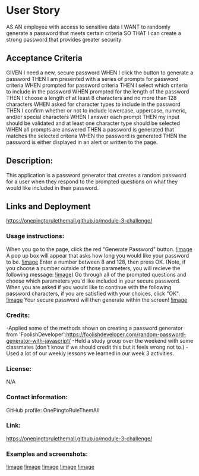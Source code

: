 # User Story
AS AN employee with access to sensitive data
I WANT to randomly generate a password that meets certain criteria
SO THAT I can create a strong password that provides greater security


## Acceptance Criteria
GIVEN I need a new, secure password
WHEN I click the button to generate a password
THEN I am presented with a series of prompts for password criteria
WHEN prompted for password criteria
THEN I select which criteria to include in the password
WHEN prompted for the length of the password
THEN I choose a length of at least 8 characters and no more than 128 characters
WHEN asked for character types to include in the password
THEN I confirm whether or not to include lowercase, uppercase, numeric, and/or special characters
WHEN I answer each prompt
THEN my input should be validated and at least one character type should be selected
WHEN all prompts are answered
THEN a password is generated that matches the selected criteria
WHEN the password is generated
THEN the password is either displayed in an alert or written to the page.

## Description:
This application is a password generator that creates a random password for a user when they respond to the prompted questions on what they would like included in their password.

## Links and Deployment
https://onepingtorulethemall.github.io/module-3-challenge/


### Usage instructions: 
When you go to the page, click the red "Generate Password" button. 
[!image](/assets/red-button.png)
A pop up box will appear that asks how long you would like your password to be. 
[!image](/assets/password-length.png)
Enter a number between 8 and 128, then press OK. (Note, if you choose a number outside of those parameters, you will recieve the following message: 
[!image](/assets/error-message.png))
Go through all of the prompted questions and choose which parameters you'd like included in your secure password.
When you are asked if you would like to continue with the following password characters, if you are satisfied with your choices, click "OK". 
[!image](/assets/continue-option.png)
Your secure password will then generate within the screen!
[!image](/assets/new-password.png) 




### Credits: 
-Applied some of the methods shown on creating a password generator from 'FoolishDeveloper':https://foolishdeveloper.com/random-password-generator-with-javascript/
-Held a study group over the weekend with some classmates (don't know if we should credit this but it feels wrong not to.)
-Used a lot of our weekly lessons we learned in our week 3 activities.


### License: 
N/A

### Contact information: 
GitHub profile: OnePingtoRuleThemAll

### Link:
https://onepingtorulethemall.github.io/module-3-challenge/ <!--added link-->
### Examples and screenshots:
[!image](/assets/red-button.png)
[!image](/assets/error-message.png)
[!image](/assets/password-length.png)
[!image](/assets/continue-option.png)
[!image](/assets/new-password.png)
